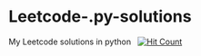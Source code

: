 # Leetcode-.py-solutions
My Leetcode solutions in python &nbsp; [![Hit Count](http://hits.dwyl.io/dwyl/tachyons-bootstrap.svg)](https://github.com/Neilblaze/Leetcode-.py-solutions)
